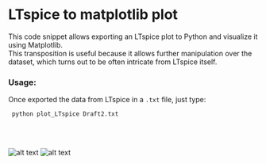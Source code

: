 # LTspice to matplotlib plot
This code snippet allows exporting an LTspice plot to Python and visualize it using Matplotlib. <br>
This transposition is useful because it allows further manipulation over the dataset, which turns out to be often intricate from LTspice itself.

### Usage:
Once exported the data from LTspice in a `.txt` file, just type:

``` python plot_LTspice Draft2.txt```

<br>
<br>

![alt text](https://www.dropbox.com/s/0asc18k1w449z2p/plot_ltspice.png?raw=1)
![alt text](https://www.dropbox.com/s/t4uzaupe10hv2f1/plot_matplotlib.png?raw=1)

